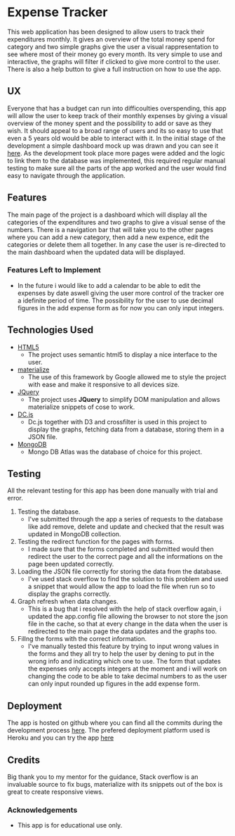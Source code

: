 # Expense Tracker

This web application has been designed to allow users to track their expenditures monthly. It gives an overview of the total money spend for category and two simple graphs give the user a visual rappresentation to see where most of their money go every month. Its very simple to use and interactive, the graphs will filter if clicked to give more control to the user. There is also a help button to give a full instruction on how to use the app.
 
## UX
Everyone that has a budget can run into difficoulties overspending, this app will allow the user to keep track of their monthly expenses by giving a visual overview of the money spent and the possibility to add or save as they wish. It should appeal to a broad range of users and its so easy to use that even a 5 years old would be able to interact with it.
In the initial stage of the development a simple dashboard mock up was drawn and you can see it [here](mockup.png). As the development took place more pages were added and the logic to link them to the database was implemented, this required regular manual testing to make sure all the parts of the app worked and the user would find easy to navigate through the application.

## Features

The main page of the project is a dashboard which will display all the categories of the expenditures and two graphs to give a visual sense of the numbers.
There is a navigation bar that will take you to the other pages where you can add a new category, then add a new expence, edit the categories or delete them all together. In any case the user is re-directed to the main dashboard when the updated data will be displayed.
 
### Features Left to Implement
- In the future i would like to add a calendar to be able to edit the expenses by date aswell giving the user more control of the tracker ore a idefinite period of time. The possibility for the user to use decimal figures in the add expense form as for now you can only input integers.

## Technologies Used

- [HTML5](https://it.wikipedia.org/wiki/HTML5)
    - The project uses semantic html5 to display a nice interface to the user.
- [materialize](https://materializecss.com/)
    - The use of this framework by Google allowed me to style the project with ease and make it responsive to all devices size.
- [JQuery](https://jquery.com)
    - The project uses **JQuery** to simplify DOM manipulation and allows materialize snippets of cose to work.
- [DC.js](https://dc-js.github.io/dc.js/)
    - Dc.js together with D3  and crossfilter is used in this project to display the graphs, fetching data from a database, storing them in a JSON file.
- [MongoDB](https://www.mongodb.com/cloud/atlas)
    - Mongo DB Atlas was the database of choice for this project.


## Testing

All the relevant testing for this app has been done manually with trial and error.
1. Testing the database.
    - I've submitted through the app a series of requests to the database like add remove, delete and update and checked that the result was updated in MongoDB collection.
2. Testing the redirect function for the pages with forms.
    - I made sure that the forms completed and submitted would then redirect the user to the correct page and all the informations on the page been updated correctly.
3. Loading the JSON file correctly for storing the data from the database.
    - I've used stack overflow to find the solution to this problem and used a snippet that would allow the app to load the file when run so to display the graphs correctly.
4. Graph refresh when data changes.
    - This is a bug that i resolved with the help of stack overflow again, i updated the app.config file allowing the browser to not store the json file in the cache, so that at every change in the data when the user is redirected to the main page the data updates and the graphs too.
5. Fillng the forms with the correct information.
    - I've manually tested this feature by trying to input wrong values in the forms and they all try to help the user by dening to put in the wrong info and indicating which one to use. The form that updates the expenses only accepts integers at the moment and i will work on changing the code to be able to take decimal numbers to as the user can only input rounded up figures in the add expense form.

## Deployment

The app is hosted on github where you can find all the commits during the development process [here](https://github.com/luigilangella/milestone-project-3).
The prefered deployment platform used is Heroku and you can try the app [here](https://expense-tracker-luigi.herokuapp.com/)


## Credits

Big thank you to my mentor for the guidance, Stack overflow is an invaluable source to fix bugs, materialize with its snippets out of the box is great to create responsive views. 

### Acknowledgements

- This app is for educational use only.